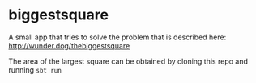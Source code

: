 # biggestsquare
A small app that tries to solve the problem that is described here: http://wunder.dog/thebiggestsquare

The area of the largest square can be obtained by cloning this repo and running `sbt run`
